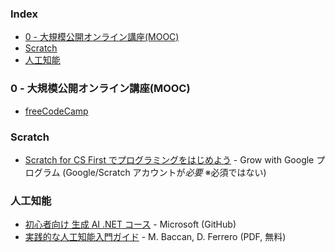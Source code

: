 ### Index

* [0 - 大規模公開オンライン講座(MOOC)](#0---mooc)
* [Scratch](#scratch)
* [人工知能](#人工知能)


### <a id="0---mooc"></a>0 - 大規模公開オンライン講座(MOOC)

* [freeCodeCamp](https://www.freecodecamp.org/japanese)


### Scratch

* [Scratch for CS First でプログラミングをはじめよう](https://csfirst.withgoogle.com/c/cs-first/ja/welcome-to-cs-first/overview.html) - Grow with Google プログラム (Google/Scratch アカウントが*必要* ※必須ではない)


### 人工知能

* [初心者向け 生成 AI .NET コース](https://github.com/microsoft/Generative-AI-for-beginners-dotnet/tree/main/translations/ja) - Microsoft (GitHub)
* [実践的な人工知能入門ガイド](https://github.com/matteobaccan/CorsoAIBook) - M. Baccan, D. Ferrero (PDF, 無料)

